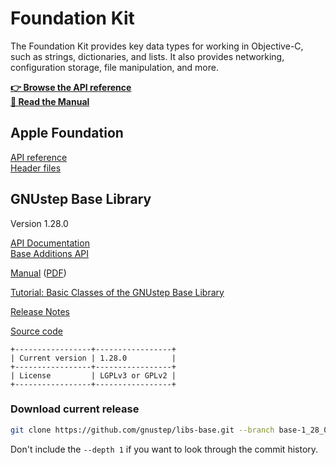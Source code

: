 # Foundation Kit

The Foundation Kit provides key data types for working in Objective-C, such as strings, dictionaries, and lists. It also provides networking, configuration storage, file manipulation, and more.

**<a href="../../../../RawHTML/Base/Reference/index.html">👉 Browse the API reference</a>**  
**<a href="../../../../RawHTML/Base/ProgrammingManual/gs-base/index.html">📖 Read the Manual</a>**

## Apple Foundation

[API reference](https://developer.apple.com/documentation/foundation?language=objc)  
[Header files](https://github.com/phracker/MacOSX-SDKs/tree/master/MacOSX11.3.sdk/System/Library/Frameworks/Foundation.framework/Versions/C/Headers)

## GNUstep Base Library
Version 1.28.0

<a href="../../../../RawHTML/Base/Reference/index.html">API Documentation</a>  
<a href="../../../../RawHTML/BaseAdditions/Reference/index.html">Base Additions API</a>  
<!-- [Command-Line Tools](Documentation/BaseTools/index.html) -->

<a href="../../../../RawHTML/Base/ProgrammingManual/gs-base/index.html">Manual</a> (<a href="../../../../RawHTML/Base/ProgrammingManual/gs-base.pdf">PDF</a>)

[Tutorial: Basic Classes of the GNUstep Base Library](https://web.archive.org/web/20211006234718if_/http://www.gnustep.it//nicola/Tutorials/BasicClasses/index.html)

<a href="../../../../RawHTML/Gui/ReleaseNotes/ReleaseNotes.html">Release Notes</a>

[Source code](https://github.com/gnustep/libs-base)

```{eval-rst}
+-----------------+-----------------+
| Current version | 1.28.0          |
+-----------------+-----------------+
| License         | LGPLv3 or GPLv2 |
+-----------------+-----------------+
```

### Download current release

```bash
git clone https://github.com/gnustep/libs-base.git --branch base-1_28_0 --depth 1
```
Don't include the `--depth 1` if you want to look through the commit history.